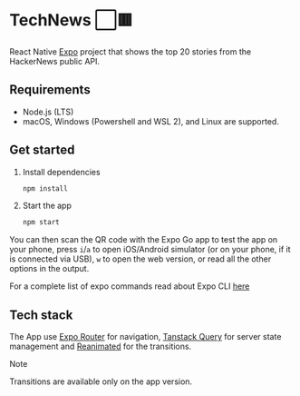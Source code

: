 # TechNews ⬜️🟥

React Native [Expo](https://expo.dev) project that shows the top 20 stories from the HackerNews public API.

## Requirements

- Node.js (LTS)
- macOS, Windows (Powershell and WSL 2), and Linux are supported.

## Get started

1. Install dependencies

   ```bash
   npm install
   ```

2. Start the app

   ```bash
   npm start
   ```

You can then scan the QR code with the Expo Go app to test the app on your phone, press `i`/`a` to open iOS/Android simulator (or on your phone, if it is connected via USB), `w` to open the web version, or read all the other options in the output.

For a complete list of expo commands read about Expo CLI [here](https://docs.expo.dev/more/expo-cli/)

## Tech stack

The App use [Expo Router](https://docs.expo.dev/router/introduction/) for navigation, [Tanstack Query](https://tanstack.com/query/latest) for server state management and [Reanimated](https://docs.swmansion.com/react-native-reanimated/) for the transitions.

> [!NOTE]  
> Transitions are available only on the app version.
